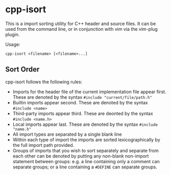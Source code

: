 # cpp-isort

This is a import sorting utility for C++ header and source files. It can be used
from the command line, or in conjunction with vim via the vim-plug plugin.

Usage:
```
cpp-isort <filename> [<filename>...]
```

## Sort Order

cpp-isort follows the following rules:
  * Imports for the header file of the current implementation file appear first.
    These are denoted by the syntax `#include "current/file/path.h"`
  * Builtin imports appear second. These are denoted by the syntax `#include
    <name>`
  * Third-party imports appear third. These are deonted by the syntax `#include
    <name.h>`
  * Local imports appear last. These are denoted by the syntax `#include
    "name.h"`
  * All import types are separated by a single blank line
  * Within each type of import the imports are sorted lexicographically by the
    full import path provided.
  * Groups of imports that you wish to sort separately and separate from each
    other can be denoted by putting any non-blank non-import statement between
    groups: e.g. a line containing only a comment can separate groups; or a line
    containing a `#DEFINE` can separate groups.
